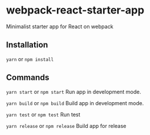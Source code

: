 # webpack-react-starter-app
Minimalist starter app for React on webpack 

## Installation
`yarn` or `npm install`

## Commands

`yarn start` or `npm start`
Run app in development mode.

`yarn build` or `npm build`
Build app in development mode.

`yarn test` or `npm test`
Run test

`yarn release` or `npm release`
Build app for release
